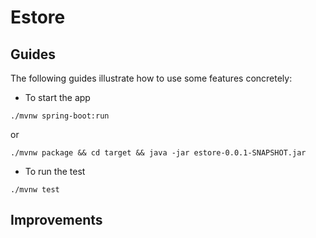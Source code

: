 # Estore

## Guides
The following guides illustrate how to use some features concretely:

* To start the app
```
./mvnw spring-boot:run
```
or
```
./mvnw package && cd target && java -jar estore-0.0.1-SNAPSHOT.jar
```

* To run the test
```
./mvnw test
```

## Improvements



